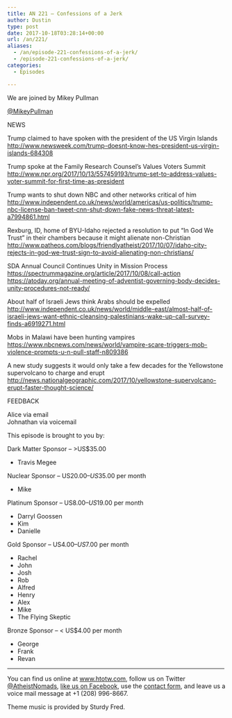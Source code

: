 ```yaml
---
title: AN 221 – Confessions of a Jerk
author: Dustin
type: post
date: 2017-10-18T03:28:14+00:00
url: /an/221/
aliases:
  - /an/episode-221-confessions-of-a-jerk/
  - /episode-221-confessions-of-a-jerk/
categories:
  - Episodes

---
```

<div id="buzzsprout-player-10552888"></div><script src="https://www.buzzsprout.com/1983601/10552888-episode-221-confessions-of-a-jerk.js?container_id=buzzsprout-player-10552888&player=small" type="text/javascript" charset="utf-8"></script>
<!--more-->
We are joined by Mikey Pullman 

[@MikeyPullman][1]

NEWS

Trump claimed to have spoken with the president of the US Virgin Islands  
<http://www.newsweek.com/trump-doesnt-know-hes-president-us-virgin-islands-684308>

Trump spoke at the Family Research Counsel&#8217;s Values Voters Summit  
 <http://www.npr.org/2017/10/13/557459193/trump-set-to-address-values-voter-summit-for-first-time-as-president>

Trump wants to shut down NBC and other networks critical of him  
 <http://www.independent.co.uk/news/world/americas/us-politics/trump-nbc-license-ban-tweet-cnn-shut-down-fake-news-threat-latest-a7994861.html>

Rexburg, ID, home of BYU-Idaho rejected a resolution to put &#8220;In God We Trust&#8221; in their chambers because it might alienate non-Christian  
 <http://www.patheos.com/blogs/friendlyatheist/2017/10/07/idaho-city-rejects-in-god-we-trust-sign-to-avoid-alienating-non-christians/>

SDA Annual Council Continues Unity in Mission Process  
 <https://spectrummagazine.org/article/2017/10/08/call-action>  
 <https://atoday.org/annual-meeting-of-adventist-governing-body-decides-unity-procedures-not-ready/>

About half of Israeli Jews think Arabs should be expelled  
 <http://www.independent.co.uk/news/world/middle-east/almost-half-of-israeli-jews-want-ethnic-cleansing-palestinians-wake-up-call-survey-finds-a6919271.html>

Mobs in Malawi have been hunting vampires  
<https://www.nbcnews.com/news/world/vampire-scare-triggers-mob-violence-prompts-u-n-pull-staff-n809386>

A new study suggests it would only take a few decades for the Yellowstone supervolcano to charge and erupt  
 <http://news.nationalgeographic.com/2017/10/yellowstone-supervolcano-erupt-faster-thought-science/>

FEEDBACK

Alice via email  
Johnathan via voicemail

This episode is brought to you by:

Dark Matter Sponsor – >US$35.00  
* Travis Megee  

Nuclear Sponsor – US$20.00 – US$35.00 per month  
* Mike  

Platinum Sponsor – US$8.00 – US$19.00 per month  
* Darryl Goossen  
* Kim  
* Danielle  

Gold Sponsor – US$4.00 – US$7.00 per month  
* Rachel  
* John  
* Josh  
* Rob  
* Alfred  
* Henry  
* Alex  
* Mike  
* The Flying Skeptic  

Bronze Sponsor – < US$4.00 per month  
* George  
* Frank  
* Revan

<hr width="500" />

You can find us online at <a href="https://www.htotw.com/" target="_blank" rel="noopener">www.htotw.com</a>, follow us on Twitter <a href="https://htotw.com/twitter" target="_blank" rel="noopener">@AtheistNomads</a>, <a href="https://htotw.com/facebook" target="_blank" rel="noopener">like us on Facebook</a>, use the [contact form](https://htotw.com/contact), and leave us a voice mail message at +1 (208) 996-8667.

Theme music is provided by Sturdy Fred.

 [1]: https://twitter.com/mikeypullman
